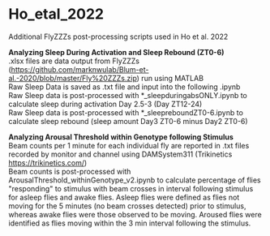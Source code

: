 # Ho_etal_2022
Additional FlyZZZs post-processing scripts used in Ho et al. 2022


**Analyzing Sleep During Activation and Sleep Rebound (ZT0-6)**  
.xlsx files are data output from FlyZZZs (https://github.com/marknwulab/Blum-et-al.-2020/blob/master/Fly%20ZZZs.zip) run using MATLAB  
Raw Sleep Data is saved as .txt file and input into the following .ipynb  
Raw Sleep data is post-processed with *_sleepduringabsONLY.ipynb to calculate sleep during activation Day 2.5-3 (Day ZT12-24)  
Raw Sleep data is post-processed with *_sleepreboundZT0-6.ipynb to calculate sleep rebound (sleep amount Day3 ZT0-6 minus Day2 ZT0-6)   

**Analyzing Arousal Threshold within Genotype following Stimulus**  
Beam counts per 1 minute for each individual fly are reported in .txt files recorded by monitor and channel using DAMSystem311 (Trikinetics https://trikinetics.com/)  
Beam counts is post-processed with ArousalThreshold_withinGenotype_v2.ipynb to calculate percentage of flies "responding" to stimulus with beam crosses in interval following stimulus for asleep flies and awake flies.  Asleep flies were defined as flies not moving for the 5 minutes (no beam crosses detected) prior to stimulus, whereas awake flies were those observed to be moving.  Aroused flies were identified as flies moving within the 3 min interval following the stimulus.

